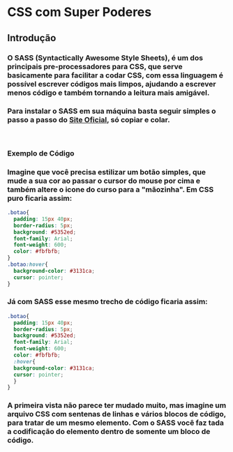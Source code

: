 # **CSS com Super Poderes**

## **Introdução**
###  O SASS (Syntactically Awesome Style Sheets), é um dos principais pre-processadores para CSS, que serve basicamente para facilitar a codar CSS, com essa linguagem é possível escrever códigos mais limpos, ajudando a escrever menos código e também tornando a leitura mais amigável.

### Para instalar o SASS em sua máquina basta seguir simples o passo a passo do [**Site Oficial**](https://sass-lang.com/install), só copiar e colar.

<br>

### **Exemplo de Código**

### Imagine que você precisa estilizar um botão simples, que mude a sua cor ao passar o cursor do mouse por cima e também altere o icone do curso para a "mãozinha". Em CSS puro ficaria assim:

```css
.botao{
  padding: 15px 40px;
  border-radius: 5px;
  background: #5352ed;
  font-family: Arial;
  font-weight: 600;
  color: #fbfbfb;
}
.botao:hover{
  background-color: #3131ca;
  cursor: pointer;
}
```

### Já com SASS esse mesmo trecho de código ficaria assim:

```css
.botao{
  padding: 15px 40px;
  border-radius: 5px;
  background: #5352ed;
  font-family: Arial;
  font-weight: 600;
  color: #fbfbfb;
  :hover{
  background-color: #3131ca;
  cursor: pointer;
  }
}
```

### A primeira vista não parece ter mudado muito, mas imagine um arquivo CSS com sentenas de linhas e vários blocos de código, para tratar de um mesmo elemento. Com o SASS você faz tada a codificação do elemento dentro de somente um bloco de código.